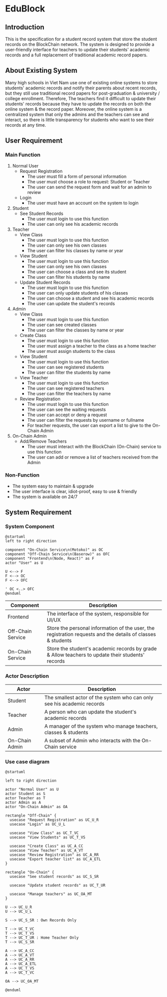 # EduBlock

## Introduction

This is the specification for a student record system that store the student records on the BlockChain network. The system is designed to provide a user-friendly interface for teachers to update their students' academic records and a full replacement of traditional academic record papers.

## About Existing System

Many high schools in Viet Nam use one of existing online systems to store students' academic records and notify their parents about recent records, but they still use traditional record papers for post-graduation & university / college enrollment. Therefore, The teachers find it difficult to update their students' records because they have to update the records on both the online system & the record paper. Moreover, the online system is a centralized system that only the admins and the teachers can see and interact, so there is little transparency for students who want to see their records at any time.

## User Requirement

### Main Function
1. Normal User
   * Request Registration
     * The user must fill a form of personal information
     * The user must choose a role to request: Student or Teacher
     * The user can send the request form and wait for an admin to review
   * Login
     * The user must have an account on the system to login
2. Student
   * See Student Records
     * The user must login to use this function
     * The user can only see his academic records
3. Teacher
   * View Class
     * The user must login to use this function
     * The user can only see his own classes
     * The user can filter his classes by name or year
   * View Student
     * The user must login to use this function
     * The user can only see his own classes
     * The user can choose a class and see its student
     * The user can filter his students by name
   * Update Student Records
     * The user must login to use this function
     * The user can only update students of his classes
     * The user can choose a student and see his academic records
     * The user can update the student's records
4. Admin
   * View Class
     * The user must login to use this function
     * The user can see created classes
     * The user can filter the classes by name or year
   * Create Class
     * The user must login to use this function
     * The user must assign a teacher to the class as a home teacher
     * The user must assign students to the class
   * View Student
     * The user must login to use this function
     * The user can see registered students
     * The user can filter the students by name
   * View Teacher
     * The user must login to use this function
     * The user can see registered teachers
     * The user can filter the teachers by name
   * Review Registration
     * The user must login to use this function
     * The user can see the waiting requests
     * The user can accept or deny a request
     * The user can filter the requests by username or fullname
     * For teacher requests, the user can export a list to give to the On-Chain Admin
5. On-Chain Admin
   * Add/Remove Teachers
     * The user must interact with the BlockChain (On-Chain) service to use this function
     * The user can add or remove a list of teachers received from the Admin

### Non-Function
* The system easy to maintain & upgrade
* The user interface is clear, idiot-proof, easy to use & friendly
* The system is available on 24/7

## System Requirement

### System Component
```plantuml
@startuml
left to right direction

component "On-Chain Service\n(Motoko)" as OC
component "Off-Chain Service\n(Baserow)" as OFC
component "Frontend\n(Node, React)" as F
actor "User" as U

U <--> F
F <--> OC
F <--> OFC

' OC <..> OFC
@enduml
```

| Component | Description |
| --- | --- |
| Frontend | The interface of the system, responsible for UI/UX |
| Off-Chain Service | Store the personal information of the user, the registration requests and the details of classes & students |
| On-Chain Service | Store the student's academic records by grade & Allow teachers to update their students' records |

### Actor Description
| Actor | Description |
| --- | --- |
| Student | The smallest actor of the system who can only see his academic records |
| Teacher | A person who can update the student's academic records |
| Admin | A manager of the system who manage teachers, classes & students |
| On-Chain Admin | A subset of Admin who interacts with the On-Chain service |

### Use case diagram
```plantuml
@startuml

left to right direction

actor "Normal User" as U
actor Student as S
actor Teacher as T
actor Admin as A
actor "On-Chain Admin" as OA

rectangle "Off-Chain" {
  usecase "Request Registration" as UC_U_R
  usecase "Login" as UC_U_L

  usecase "View Class" as UC_T_VC
  usecase "View Students" as UC_T_VS

  usecase "Create Class" as UC_A_CC
  usecase "View Teacher" as UC_A_VT
  usecase "Review Registration" as UC_A_RR
  usecase "Export teacher list" as UC_A_ETL
}

rectangle "On-Chain" {
  usecase "See student records" as UC_S_SR
  
  usecase "Update student records" as UC_T_UR

  usecase "Manage teachers" as UC_OA_MT
}

U --> UC_U_R
U --> UC_U_L

S --> UC_S_SR : Own Records Only

T --> UC_T_VC
T --> UC_T_VS
T --> UC_T_UR : Home Teacher Only
T --> UC_S_SR

A --> UC_A_CC
A --> UC_A_VT
A --> UC_A_RR
A --> UC_A_ETL
A --> UC_T_VS
A --> UC_T_VC

OA --> UC_OA_MT

@enduml
```